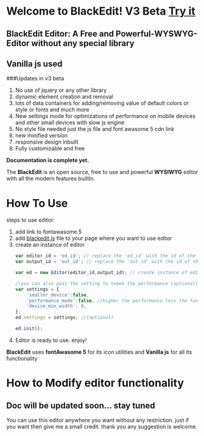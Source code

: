 # Welcome to BlackEdit! V3 Beta [Try it](https://raj457036.github.io/BlackEdit/v3/)
## BlackEdit Editor: A Free and Powerful-WYSWYG-Editor without any special library 
## Vanilla js used 

###Updates in v3 beta
1. No use of jquery or any other library
2. dynamic element creation and removal
3. lots of data containers for adding/removing value of default colors or style or fonts and much more 
4. New settings mode for optimizations of performance on mobile devices and other small devices with slow js engine
5. No style file needed just the js file and font awasome 5 cdn link
6. new minified version
7. responsive design inbuilt
8. Fully customizable and free


**Documentation is complete yet.**

The **BlackEdit** is an open source, free to use and powerful **WYSIWYG** editor with all the modern features builtIn.


# How To Use
steps to use editor:
1. add link to fontawasome 5 
2. add [blackedit.js](https://github.com/raj457036/BlackEdit/blob/master/v3/blackedit.js) file to your page where you want to use editor
3. create an instance of editor 
    ```javascript
    var editor_id = 'ed_id'; // replace the 'ed_id' with the id of the element where you want to put the editor
    var output_id = 'out_id'; // replace the 'out_id' with the id of the element where you want to put the output html
    
    var ed = new Editor(editor_id,output_id); // create instance of editor with provided editor_id and output_id(optional)

    //you can also pass the setting to tweek the performance (optional)
    var settings = {
        'smaller_device':false,
        'performance_mode':false, //higher the performance less the functionality
        'device_min_width': 0,
    };
    ed.settings = settings; //(optional)

    ed.init();
    ```
4. Editor is ready to use. enjoy!

**BlackEdit** uses **fontAwasome 5** for its icon utilities and **Vanilla js** for all its functionality

# How to Modify editor functionality
## Doc will be updated soon... stay tuned

You can use this editor anywhere you want without any restriction. just if you want then give me a small credit.
thank you any suggestion is welcome.

